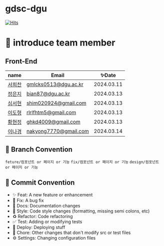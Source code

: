 # gdsc-dgu

[![Hits](https://hits.seeyoufarm.com/api/count/incr/badge.svg?url=https%3A%2F%2Fgithub.com%2FGDSC-DGU%2Fgdsc-dgu&count_bg=%23FFA300&title_bg=%23FFCA32&icon=&icon_color=%23E7E7E7&title=GDSC+DGU&edge_flat=true)](https://hits.seeyoufarm.com)

# 👋 introduce team member

## Front-End

| name                                     | Email                 | ✨Date     |
| ---------------------------------------- | --------------------- | ---------- |
| [서희찬](https://github.com/seochan99)   | gmlcks0513@dgu.ac.kr  | 2024.03.11 |
| [정은지](https://github.com/bianbbc87)   | bian87@dgu.ac.kr      | 2024.03.13 |
| [심서현](https://github.com/shimseohyun) | shim020924@gmail.com  | 2024.03.13 |
| [이도형](https://github.com/puretension) | rlrlfhtm5@gmail.com   | 2024.03.13 |
| [황현정](https://github.com/bunju20)     | ghkd4009@gmail.com    | 2024.03.13 |
| [이나경](https://github.com/naarang)     | nakyong7770@gmail.com | 2024.03.14 |

## 🎯 Branch Convention

`feture/컴포넌트 or 페이지 or 기능`
`fix/컴포넌트 or 페이지 or 기능`
`design/컴포넌트 or 페이지 or 기능`

## 🎯 Commit Convention

- ✨ Feat: A new feature or enhancement
- 🐛 Fix: A bug fix
- 📝 Docs: Documentation changes
- 🎨 Style: Code style changes (formatting, missing semi colons, etc)
- ♻️ Refactor: Code refactoring
- ✅ Test: Adding or modifying tests
- 🚀 Deploy: Deploying stuff
- 🔧 Chore: Other changes that don't modify src or test files
- ⚙️ Settings: Changing configuration files
